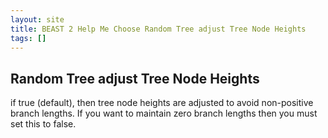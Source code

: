```yaml
---
layout: site
title: BEAST 2 Help Me Choose Random Tree adjust Tree Node Heights
tags: []
---
```


## Random Tree adjust Tree Node Heights

if true (default), then tree node heights are adjusted to avoid non-positive branch lengths. If you want to maintain zero branch lengths then you must set this to false.
